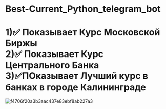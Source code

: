# Best-Current_Python_telegram_bot
1)✅ Показывает Курс Московской Биржы <br>
2)✅ Показывает Курс Центрального Банка<br>
3)✅ПОказывает Лучший курс в банках в городе Калининграде <br>
===========================================================
![f4706f20a3b3aac437e83ebf8ab227a3](https://user-images.githubusercontent.com/45260512/124109369-5788c580-da67-11eb-811f-f6280fb3472d.gif)

